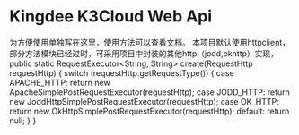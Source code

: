 # Kingdee K3Cloud Web Api
为方便使用单独写在这里，使用方法可以<a href="https://github.com/cashlifei/Kingdee-K3Cloud-Web-Api/wiki">查看文档</a>。
本项目默认使用httpclient，部分方法模块已经过时，可采用项目中封装的其他http（jodd,okhttp）实现，
  public static RequestExecutor<String, String> create(RequestHttp requestHttp) {
    switch (requestHttp.getRequestType()) {
      case APACHE_HTTP:
        return new ApacheSimplePostRequestExecutor(requestHttp);
      case JODD_HTTP:
        return new JoddHttpSimplePostRequestExecutor(requestHttp);
      case OK_HTTP:
        return new OkHttpSimplePostRequestExecutor(requestHttp);
      default:
        return null;
    }
  }
